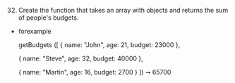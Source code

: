 32. Create the function that takes an array with objects and returns the sum of people's budgets.

- forexample

  getBudgets ([
  { name: "John", age: 21, budget: 23000 },

  { name: "Steve", age: 32, budget: 40000 },

  { name: "Martin", age: 16, budget: 2700 }
  ]) ➞ 65700
